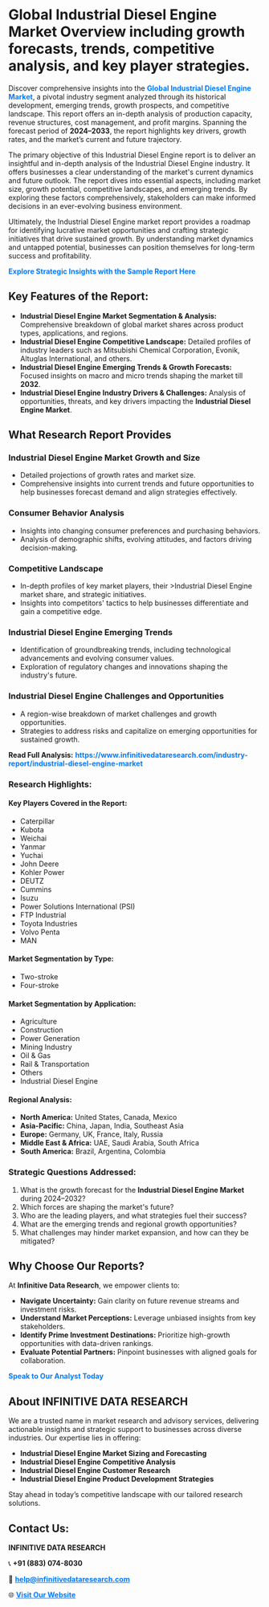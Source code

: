 <h1>Global Industrial Diesel Engine Market Overview including growth forecasts, trends, competitive analysis, and key player strategies.</h1>
<p>
Discover comprehensive insights into the 
<a href="https://www.infinitivedataresearch.com/industry-report/industrial-diesel-engine-market" rel="dofollow" style="color: #007BFF; text-decoration: none;"><strong>Global Industrial Diesel Engine Market</strong></a>, a pivotal industry segment analyzed through its historical development, emerging trends, growth prospects, and competitive landscape. This report offers an in-depth analysis of production capacity, revenue structures, cost management, and profit margins. Spanning the forecast period of <strong>2024–2033</strong>, the report highlights key drivers, growth rates, and the market’s current and future trajectory.
</p>
<p>
The primary objective of this Industrial Diesel Engine report is to deliver an insightful and in-depth analysis of the Industrial Diesel Engine industry. It offers businesses a clear understanding of the market's current dynamics and future outlook. The report dives into essential aspects, including market size, growth potential, competitive landscapes, and emerging trends. By exploring these factors comprehensively, stakeholders can make informed decisions in an ever-evolving business environment.
</p>
<p>
Ultimately, the Industrial Diesel Engine market report provides a roadmap for identifying lucrative market opportunities and crafting strategic initiatives that drive sustained growth. By understanding market dynamics and untapped potential, businesses can position themselves for long-term success and profitability.
</p>
<p>
<a href="https://www.infinitivedataresearch.com/request-sample/reportId=112442" style="color: #007BFF; text-decoration: none;"><strong>Explore Strategic Insights with the Sample Report Here</strong></a>
</p>

<h2>Key Features of the Report:</h2>
<ul>
<li><strong>Industrial Diesel Engine Market Segmentation & Analysis:</strong> Comprehensive breakdown of global market shares across product types, applications, and regions.</li>
<li><strong>Industrial Diesel Engine Competitive Landscape:</strong> Detailed profiles of industry leaders such as Mitsubishi Chemical Corporation, Evonik, Altuglas International, and others.</li>
<li><strong>Industrial Diesel Engine Emerging Trends & Growth Forecasts:</strong> Focused insights on macro and micro trends shaping the market till <strong>2032</strong>.</li>
<li><strong>Industrial Diesel Engine Industry Drivers & Challenges:</strong> Analysis of opportunities, threats, and key drivers impacting the <strong>Industrial Diesel Engine Market</strong>.</li>
</ul>

<h2>What Research Report Provides</h2>
<h3>Industrial Diesel Engine Market Growth and Size</h3>
<ul>
<li>Detailed projections of growth rates and market size.</li>
<li>Comprehensive insights into current trends and future opportunities to help businesses forecast demand and align strategies effectively.</li>
</ul>

<h3>Consumer Behavior Analysis</h3>
<ul>
<li>Insights into changing consumer preferences and purchasing behaviors.</li>
<li>Analysis of demographic shifts, evolving attitudes, and factors driving decision-making.</li>
</ul>

<h3>Competitive Landscape</h3>
<ul>
<li>In-depth profiles of key market players, their >Industrial Diesel Engine market share, and strategic initiatives.</li>
<li>Insights into competitors' tactics to help businesses differentiate and gain a competitive edge.</li>
</ul>

<h3>Industrial Diesel Engine Emerging Trends</h3>
<ul>
<li>Identification of groundbreaking trends, including technological advancements and evolving consumer values.</li>
<li>Exploration of regulatory changes and innovations shaping the industry's future.</li>
</ul>

<h3>Industrial Diesel Engine Challenges and Opportunities</h3>
<ul>
<li>A region-wise breakdown of market challenges and growth opportunities.</li>
<li>Strategies to address risks and capitalize on emerging opportunities for sustained growth.</li>
</ul>
<p><strong>Read Full Analysis:</strong> <a href="https://www.infinitivedataresearch.com/industry-report/industrial-diesel-engine-market" rel="dofollow" style="color: #007BFF; text-decoration: none;"><strong>https://www.infinitivedataresearch.com/industry-report/industrial-diesel-engine-market</strong></a></p>
<h3>Research Highlights:</h3>
<h4>Key Players Covered in the Report:</h4>
<ul><li>Caterpillar</li><li>Kubota</li><li>Weichai</li><li>Yanmar</li><li>Yuchai</li><li>John Deere</li><li>Kohler Power</li><li>DEUTZ</li><li>Cummins</li><li>Isuzu</li><li>Power Solutions International (PSI)</li><li>FTP Industrial</li><li>Toyota Industries</li><li>Volvo Penta</li><li>MAN</li></ul>
<h4>Market Segmentation by Type:</h4>
<ul><li>Two-stroke</li><li>Four-stroke</li></ul>
<h4>Market Segmentation by Application:</h4>
<ul><li>Agriculture</li><li>Construction</li><li>Power Generation</li><li>Mining Industry</li><li>Oil &amp; Gas</li><li>Rail &amp; Transportation</li><li>Others</li><li>Industrial Diesel Engine</li></ul>

<h4>Regional Analysis:</h4>
<ul>
<li><strong>North America:</strong> United States, Canada, Mexico</li>
<li><strong>Asia-Pacific:</strong> China, Japan, India, Southeast Asia</li>
<li><strong>Europe:</strong> Germany, UK, France, Italy, Russia</li>
<li><strong>Middle East & Africa:</strong> UAE, Saudi Arabia, South Africa</li>
<li><strong>South America:</strong> Brazil, Argentina, Colombia</li>
</ul>

<h3>Strategic Questions Addressed:</h3>
<ol>
<li>What is the growth forecast for the <strong>Industrial Diesel Engine Market</strong> during 2024–2032?</li>
<li>Which forces are shaping the market's future?</li>
<li>Who are the leading players, and what strategies fuel their success?</li>
<li>What are the emerging trends and regional growth opportunities?</li>
<li>What challenges may hinder market expansion, and how can they be mitigated?</li>
</ol>

<h2>Why Choose Our Reports?</h2>
<p>At <strong>Infinitive Data Research</strong>, we empower clients to:</p>
<ul>
<li><strong>Navigate Uncertainty:</strong> Gain clarity on future revenue streams and investment risks.</li>
<li><strong>Understand Market Perceptions:</strong> Leverage unbiased insights from key stakeholders.</li>
<li><strong>Identify Prime Investment Destinations:</strong> Prioritize high-growth opportunities with data-driven rankings.</li>
<li><strong>Evaluate Potential Partners:</strong> Pinpoint businesses with aligned goals for collaboration.</li>
</ul>
<p><a href="https://www.infinitivedataresearch.com/industry-report/industrial-diesel-engine-market" rel="dofollow" style="color: #007BFF; text-decoration: none;"><strong>Speak to Our Analyst Today</strong></a></p>

<h2>About INFINITIVE DATA RESEARCH</h2>
<p>We are a trusted name in market research and advisory services, delivering actionable insights and strategic support to businesses across diverse industries. Our expertise lies in offering:</p>
<ul>
<li><strong>Industrial Diesel Engine Market Sizing and Forecasting</strong></li>
<li><strong>Industrial Diesel Engine Competitive Analysis</strong></li>
<li><strong>Industrial Diesel Engine Customer Research</strong></li>
<li><strong>Industrial Diesel Engine Product Development Strategies</strong></li>
</ul>
<p>Stay ahead in today’s competitive landscape with our tailored research solutions.</p>

<h2>Contact Us:</h2>
<p><strong>INFINITIVE DATA RESEARCH</strong></p>
<p>📞 <strong>+91 (883) 074-8030</strong></p>
<p>📧 <strong><a href="mailto:help@infinitivedataresearch.com" style="color: #007BFF;">help@infinitivedataresearch.com</a></strong></p>
<p>🌐 <strong><a href="https://www.infinitivedataresearch.com" rel="dofollow" style="color: #007BFF;">Visit Our Website</a></strong></p>